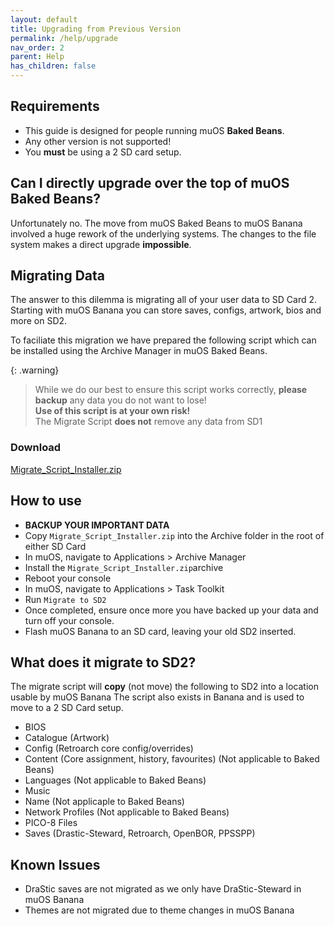 ```yaml
---
layout: default
title: Upgrading from Previous Version
permalink: /help/upgrade
nav_order: 2
parent: Help
has_children: false
---
```


## Requirements
- This guide is designed for people running muOS **Baked Beans**.
- Any other version is not supported!
- You **must** be using a 2 SD card setup.

## Can I directly upgrade over the top of muOS Baked Beans?
Unfortunately no.
The move from muOS Baked Beans to muOS Banana involved a huge rework of the underlying systems.
The changes to the file system makes a direct upgrade **impossible**.

## Migrating Data
The answer to this dilemma is migrating all of your user data to SD Card 2.  
Starting with muOS Banana you can store saves, configs, artwork, bios and more on SD2.

To faciliate this migration we have prepared the following script which can be installed using the Archive Manager in muOS Baked Beans.

{: .warning}
> While we do our best to ensure this script works correctly, **please backup** any data you do not want to lose!  
> **Use of this script is at your own risk!**  
> The Migrate Script **does not** remove any data from SD1

### Download
[Migrate_Script_Installer.zip](https://github.com/antiKk/muOS-docs/raw/refs/heads/banana/help/assets/files/Migrate_Script_Installer.zip)

## How to use
- **BACKUP YOUR IMPORTANT DATA**
- Copy ``Migrate_Script_Installer.zip`` into the Archive folder in the root of either SD Card
- In muOS, navigate to Applications > Archive Manager
- Install the ``Migrate_Script_Installer.zip``archive
- Reboot your console
- In muOS, navigate to Applications > Task Toolkit
- Run ``Migrate to SD2``
- Once completed, ensure once more you have backed up your data and turn off your console.
- Flash muOS Banana to an SD card, leaving your old SD2 inserted.

## What does it migrate to SD2?
The migrate script will **copy** (not move) the following to SD2 into a location usable by muOS Banana
The script also exists in Banana and is used to move to a 2 SD Card setup.
- BIOS
- Catalogue (Artwork)
- Config (Retroarch core config/overrides)
- Content (Core assignment, history, favourites) (Not applicable to Baked Beans)
- Languages (Not applicable to Baked Beans)
- Music
- Name (Not applicaple to Baked Beans)
- Network Profiles (Not applicable to Baked Beans)
- PICO-8 Files
- Saves (Drastic-Steward, Retroarch, OpenBOR, PPSSPP)

## Known Issues
- DraStic saves are not migrated as we only have DraStic-Steward in muOS Banana
- Themes are not migrated due to theme changes in muOS Banana

<div itemscope itemtype="https://schema.org/WebSite">
  <meta itemprop="url" content="https://muos.dev"/>
  <meta itemprop="name" content="muOS - Custom Firmware"/>
</div>
